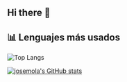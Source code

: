 ## Hi there 👋

## 📊 Lenguajes más usados
![Top Langs](https://github-readme-stats.vercel.app/api/top-langs/?username=TU_USUARIO&layout=compact&theme=tokyonight)

[![josemola's GitHub stats](https://github-readme-stats.vercel.app/api?username=josemola)](https://github.com/SrGobi/github-readme-stats)
